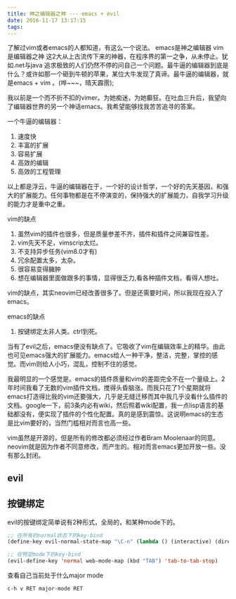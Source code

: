 ```yaml
---
title: 神之编辑器之神 --- emacs + evil
date: 2016-11-17 13:17:15
tags:
---
```


了解过vim或者emacs的人都知道，有这么一个说法。
emacs是神之编辑器
vim是编辑器之神
这2大从上古流传下来的神器，在程序界的第一之争，从未停止。犹如.net与java
追求极致的人们仍然不停的问自己一个问题。最牛逼的编辑器到底是什么？或许如那一个砸到牛顿的苹果，某位大牛发现了真谛。最牛逼的编辑器，就是emacs + vim 。(哗~~~，晴天霹雳);

我以前是一个而不折不扣的vimer。为她痴迷，为她癫狂。在吐血三升后，我望向了编辑器世界的另一个神话emacs。我希望能够找我苦苦追寻的答案。

一个牛逼的编辑器：
1. 速度快
2. 丰富的扩展
3. 容易扩展
4. 高效的编辑
5. 高效的工程管理

以上都是浮云，牛逼的编辑器在于，一个好的设计哲学，一个好的先天基因，和强大的扩展能力。任何事物都是在不停演变的，保持强大的扩展能力，自我学习升级的能力才是重中之重。


vim的缺点
1. 虽然vim的插件也很多，但是质量参差不齐，插件和插件之间兼容性差。
2. vim先天不足，vimscrip太烂。
3. 不支持异步任务(vim8.0才有)
4. 冗余配置太多，太杂。
5. 很容易变得臃肿
6. 想在编辑器里面做跟多的事情，显得很乏力,看各种插件文档，看得人想吐。


vim的缺点，其实neovim已经改善很多了。但是还需要时间，所以我现在投入了emacs。

emacs的缺点
1. 按键绑定太非人类。ctrl到死。


当有了evil之后，emacs便没有缺点了。它吸收了vim在编辑效率上的精华。由此也可见emacs强大的扩展能力。emacs给人一种干净，整洁，完整，掌控的感觉。而vim则给人小巧，混乱，控制不住的感觉。

我最明显的一个感觉是。emacs的插件质量和vim的差距完全不在一个量级上。2年时间我看了无数的vim插件文档，搅得头昏脑涨。而我只花了1个星期就将emacs打造得比我的vim还要强大，几乎是无缝迁移而其中我几乎没看什么插件的文档。google一下，前3条内必有wiki，然后照着wiki配置，我一点lisp语言的基础都没有，便实现了插件的个性化配置。真的是感到震惊。这说明emacs的生态是比vim要好的，当然门槛相对而言也高一些。

vim虽然是开源的，但是所有的修改都必须经过作者Bram Moolenaar的同意。neovim就是因为作者不同意修改，而产生的。相对而言emacs更加开放一些。没有那么封闭。


## evil



## 按键绑定

evil的按键绑定简单说有2种形式，全局的，和某种mode下的。

```lisp
;; 在所有的normal状态下的key-bind
(define-key evil-normal-state-map "\C-n" (lambda () (interactive) (dired "./" )) )

;; 在特定mode下的key-bind
(evil-define-key 'normal web-mode-map (kbd "TAB") 'tab-to-tab-stop)
```

查看自己当前处于什么major mode

```
c-h v RET major-mode RET
```
